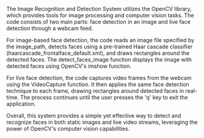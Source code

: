 The Image Recognition and Detection System utilizes the OpenCV library, which provides tools for image processing and computer vision tasks. The code consists of two main parts: face detection in an image and live face detection through a webcam feed.

For image-based face detection, the code reads an image file specified by the image_path, detects faces using a pre-trained Haar cascade classifier (haarcascade_frontalface_default.xml), and draws rectangles around the detected faces. The detect_faces_image function displays the image with detected faces using OpenCV's imshow function.

For live face detection, the code captures video frames from the webcam using the VideoCapture function. It then applies the same face detection technique to each frame, drawing rectangles around detected faces in real-time. The process continues until the user presses the 'q' key to exit the application.

Overall, this system provides a simple yet effective way to detect and recognize faces in both static images and live video streams, leveraging the power of OpenCV's computer vision capabilities.
